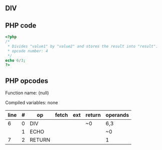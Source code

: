 DIV
---

PHP code
--------

``` php
<?php
/*
 * Divides "value1" by "value2" and stores the result into "result".
 * opcode number: 4
 */
echo 6/3;
?>
```

PHP opcodes
-----------

Function name: (null)

Compiled variables: none

| line | \#  | op     | fetch | ext | return | operands |
|------|-----|--------|-------|-----|--------|----------|
| 6    | 0   | DIV    |       |     | \~0    | 6,3      |
|      | 1   | ECHO   |       |     |        | \~0      |
| 7    | 2   | RETURN |       |     |        | 1        |
